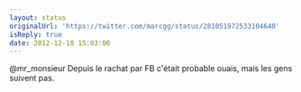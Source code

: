 ```yaml
---
layout: status
originalUrl: 'https://twitter.com/marcgg/status/281051972533104640'
isReply: true
date: 2012-12-18 15:03:06
---
```


@mr_monsieur Depuis le rachat par FB c'était probable ouais, mais les gens suivent pas.

